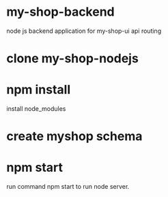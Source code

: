 # my-shop-backend
node js backend application for my-shop-ui api routing

# clone my-shop-nodejs
# npm install
install node_modules
# create myshop schema
# npm start
run command npm start to run node server.

